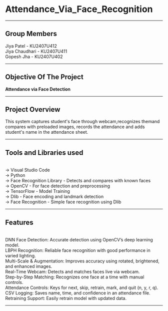 # Attendance_Via_Face_Recognition
---
## Group Members

Jiya Patel - KU2407U412
<br/>Jiya Chaudhari - KU2407U411
<br/>Gopesh Jha - KU2407U402

---

## Objective Of The Project

**Attendance via Face Detection**

---

## Project Overview

This system captures student's face through webcam,recognizes themand compares with preloaded images, records the attendance and adds student's name in the attendance sheet.

---

## Tools and Libraries used

<br/>-> Visual Studio Code
<br/>-> Python 
<br/>-> Face Recognition Library - Detects and compares with known faces
<br/>-> OpenCV - For face detection and preprocessing 
<br/>-> TensorFlow - Model Training 
<br/>-> Dlib - Face encoding and landmark detection
<br/>-> Face Recognition - Simple face recognition using Dlib

---

## Features

<br/>DNN Face Detection: Accurate detection using OpenCV’s deep learning model.
<br/>LBPH Recognition: Reliable face recognition with good performance in varied lighting.
<br/>Multi-Scale & Augmentation: Improves accuracy using rotated, brightened, and enhanced images.
<br/>Real-Time Webcam: Detects and matches faces live via webcam.
<br/>Step-by-Step Matching: Recognizes one face at a time with manual controls.
<br/>Attendance Controls: Keys for next, skip, retrain, mark, and quit (n, y, r, q).
<br/>CSV Logging: Saves name, time, and confidence in an attendance file.
<br/>Retraining Support: Easily retrain model with updated data.

---




